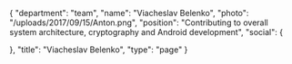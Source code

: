 {
  "department": "team",
  "name": "Viacheslav Belenko",
  "photo": "/uploads/2017/09/15/Anton.png",
  "position": "Contributing to overall system architecture, cryptography and Android development",
  "social": {
    
  },
  "title": "Viacheslav Belenko",
  "type": "page"
}

